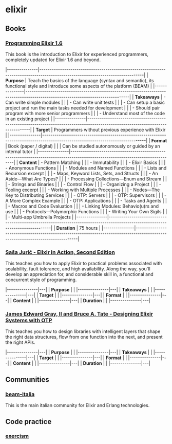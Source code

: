 # elixir

## Books

### [Programming Elixir 1.6](https://pragprog.com/titles/elixir16/)
This book is the introduction to Elixir for experienced programmers, completely updated for Elixir 1.6 and beyond.

|---------------|--------------------------------------------------------------------------------------------------------------------------------|
| **Purpose**   | Teach the basics of the language (syntax and semantic), its functional style and introduce some aspects of the platform (BEAM) |
|---------------|--------------------------------------------------------------------------------------------------------------------------------|
| **Takeaways** | - Can write simple modules                                                                                                     |
|               | - Can write unit tests                                                                                                         |
|               | - Can setup a basic project and run the main tasks needed for development                                                      |
|               | - Should pair program with more senior programmers                                                                             |
|               | - Understand most of the code in an existing project                                                                           |
|---------------|--------------------------------------------------------------------------------------------------------------------------------|
| **Target**    | Programmers without previous experience with Elixir                                                                            |
|---------------|--------------------------------------------------------------------------------------------------------------------------------|
| **Format**    | Book (paper / digital)                                                                                                         |
|               | Can be studied autonomously or guided by an internal tutor                                                                     |
|---------------|--------------------------------------------------------------------------------------------------------------------------------|
| **Content**   | - Pattern Matching                                                                                                             |
|               | - Immutability                                                                                                                 |
|               | - Elixir Basics                                                                                                                |
|               | - Anonymous Functions                                                                                                          |
|               | - Modules and Named Functions                                                                                                  |
|               | - Lists and Recursion excerpt                                                                                                  |
|               | - Maps, Keyword Lists, Sets, and Structs                                                                                       |
|               | - An Aside—What Are Types?                                                                                                     |
|               | - Processing Collections—Enum and Stream                                                                                       |
|               | - Strings and Binaries                                                                                                         |
|               | - Control Flow                                                                                                                 |
|               | - Organizing a Project                                                                                                         |
|               | - Tooling excerpt                                                                                                              |
|               | - Working with Multiple Processes                                                                                              |
|               | - Nodes—The Key to Distributing Services                                                                                       |
|               | - OTP: Servers                                                                                                                 |
|               | - OTP: Supervisors                                                                                                             |
|               | - A More Complex Example                                                                                                       |
|               | - OTP: Applications                                                                                                            |
|               | - Tasks and Agents                                                                                                             |
|               | - Macros and Code Evaluation                                                                                                   |
|               | - Linking Modules: Behavio(u)rs and use                                                                                        |
|               | - Protocols—Polymorphic Functions                                                                                              |
|               | - Writing Your Own Sigils                                                                                                      |
|               | - Multi-app Umbrella Projects                                                                                                  |
|---------------|--------------------------------------------------------------------------------------------------------------------------------|
| **Duration**  | 75 hours                                                                                                                       |
|---------------|--------------------------------------------------------------------------------------------------------------------------------|

### [Saša Jurić - Elixir in Action, Second Edition](https://www.manning.com/books/elixir-in-action-second-edition)
This teaches you how to apply Elixir to practical problems associated
with scalability, fault tolerance, and high availability. Along the
way, you'll develop an appreciation for, and considerable skill in, a
functional and concurrent style of programming.

|---------------|---|
| **Purpose**   |   |
|---------------|---|
| **Takeaways** |   |
|---------------|---|
| **Target**    |   |
|---------------|---|
| **Format**    |   |
|---------------|---|
| **Content**   |   |
|---------------|---|
| **Duration**  |   |
|---------------|---|

### [James Edward Gray, II and Bruce A. Tate - Designing Elixir Systems with OTP](https://pragprog.com/titles/jgotp/)
This teaches you how to design libraries with intelligent layers that
shape the right data structures, flow from one function into the next,
and present the right APIs.

|---------------|---|
| **Purpose**   |   |
|---------------|---|
| **Takeaways** |   |
|---------------|---|
| **Target**    |   |
|---------------|---|
| **Format**    |   |
|---------------|---|
| **Content**   |   |
|---------------|---|
| **Duration**  |   |
|---------------|---|




## Communities

### [beam-italia](https://beam-italia.slack.com/)
This is the main italian community for Elixir and Erlang technologies.


## Code practice

### [exercism](https://exercism.io/tracks/elixir)
